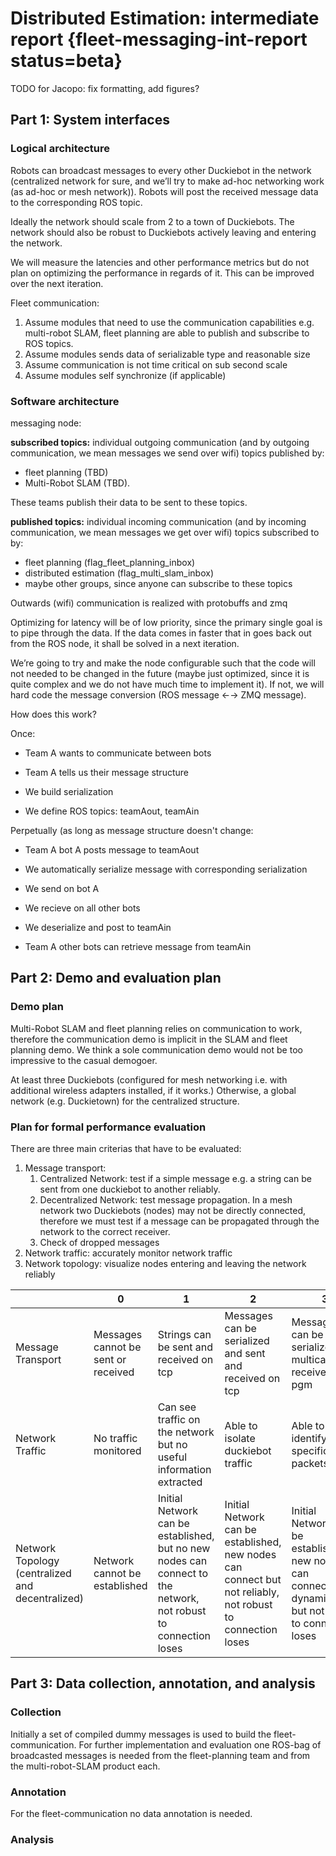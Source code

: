 #  Distributed Estimation: intermediate report {fleet-messaging-int-report status=beta}

TODO for Jacopo: fix formatting, add figures?

## Part 1: System interfaces

### Logical architecture

Robots can broadcast messages to every other Duckiebot in the network (centralized network for sure, and we’ll try to make ad-hoc networking work (as ad-hoc or mesh network)). Robots will post the received message data to the corresponding ROS topic.

Ideally the network should scale from 2 to a town of Duckiebots. The network should also be robust to Duckiebots actively leaving and entering the network.

We will measure the latencies and other performance metrics but do not plan on optimizing the performance in regards of it. This can be improved over the next iteration.

Fleet communication:
1. Assume modules that need to use the communication capabilities e.g. multi-robot SLAM, fleet planning are able to publish and subscribe to ROS topics.
2. Assume modules sends data of serializable type and reasonable size
3. Assume communication is not time critical on sub second scale
4. Assume modules self synchronize  (if applicable)

<!--
The above must have a check-off by the software architect:

System architect check-off: I, XXX, (agree / do not agree) that the above is compatible with system-level constraints.
-->

### Software architecture

messaging node:

**subscribed topics:** individual outgoing communication (and by outgoing communication, we mean messages we send over wifi) topics published by:
- fleet planning (TBD)
- Multi-Robot SLAM (TBD).

These teams publish their data to be sent to these topics.

**published topics:** individual incoming communication (and by incoming communication, we mean messages we get over wifi) topics subscribed to by:
- fleet planning (flag_fleet_planning_inbox)
- distributed estimation (flag_multi_slam_inbox)
- maybe other groups, since anyone can subscribe to these topics

Outwards (wifi) communication is realized with protobuffs and zmq

Optimizing for latency will be of low priority, since the primary single goal is to pipe through the data. If the data comes in faster that in goes back out from the ROS node, it shall be solved in a next iteration.

We’re going to try and make the node configurable such that the code will not needed to be changed in the future (maybe just optimized, since it is quite complex and we do not have much time to implement it). If not, we will hard code the message conversion (ROS message ←→ ZMQ message).

How does this work?

Once:

- Team A wants to communicate between bots

- Team A tells us their message structure

- We build serialization

- We define ROS topics: teamAout, teamAin

Perpetually (as long as message structure doesn't change:

- Team A bot A posts message to teamAout

- We automatically serialize message with corresponding serialization

- We send on bot A

- We recieve on all other bots

- We deserialize and post to teamAin

- Team A other bots can retrieve message from teamAin

## Part 2: Demo and evaluation plan

### Demo plan

Multi-Robot SLAM and fleet planning relies on communication to work, therefore the communication demo is implicit in the SLAM and fleet planning demo.
We think a sole communication demo would not be too impressive to the casual demogoer.

At least three Duckiebots (configured for mesh networking i.e. with additional wireless adapters installed, if it works.) Otherwise, a global network (e.g. Duckietown) for the centralized structure.


### Plan for formal performance evaluation

There are three main criterias that have to be evaluated:
1. Message transport:
    1. Centralized Network: test if a simple message e.g. a string can be sent from one duckiebot to another reliably.
    2. Decentralized Network: test message propagation. In a mesh network two Duckiebots (nodes) may not be directly connected, therefore we must test if a message can be propagated through the network to the correct receiver.
    3. Check of dropped messages
2. Network traffic: accurately monitor network traffic
3. Network topology: visualize nodes entering and leaving the network reliably


| |0|1|2|3|4|
|---|---|---|---|---|---|
|Message Transport  | Messages cannot be sent or received | Strings can be sent and received on tcp | Messages can be serialized and sent and received on tcp | Messages can be serialized and multicast and received on pgm |Messages can be serialized and multicast and received on pgm on a mesh network|
|Network Traffic|No traffic monitored|Can see traffic on the network but no useful information extracted|Able to isolate duckiebot traffic|Able to identify specific packets|Able to visualize routing of specific packages|
|Network Topology (centralized and decentralized)|Network cannot be established|Initial Network can be established, but no new nodes can connect to the network, not robust to connection loses|Initial Network can be established, new nodes can connect but not reliably, not robust to connection loses|Initial Network can be established, new nodes can connect/leave dynamically, but not robust to connection loses|Initial Network can be established, new nodes can connect/leave dynamically, and robust to connection loses|

## Part 3: Data collection, annotation, and analysis

### Collection

Initially a set of compiled dummy messages is used to build the fleet-communication.
For further implementation and evaluation one ROS-bag of broadcasted messages is needed from the fleet-planning team and from the multi-robot-SLAM product each.

### Annotation

For the fleet-communication no data annotation is needed.

### Analysis

